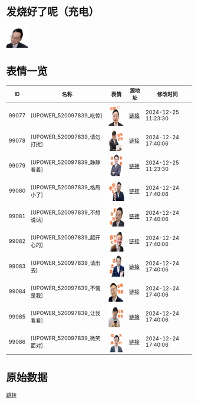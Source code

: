 # 发烧好了呢（充电）

<img src="./cover.png" height="60" alt="cover" />

# 表情一览

|ID|名称|表情|源地址|修改时间|
|----|----|----|----|----|
|99077|[UPOWER_520097839_吃惊]|<img src="./pic/099077_%5BUPOWER_520097839_吃惊%5D.png" height="60" alt="吃惊"/>|[链接](https://i0.hdslb.com/bfs/garb/639aadbd42fdd98e79da44a9cc3e8f1c27dadbd4.png)|2024-12-25 11:23:30|
|99078|[UPOWER_520097839_请勿打扰]|<img src="./pic/099078_%5BUPOWER_520097839_请勿打扰%5D.png" height="60" alt="请勿打扰"/>|[链接](https://i0.hdslb.com/bfs/garb/625d9756bc33bcd485fe722bf8c8e2f1b21d2d77.png)|2024-12-24 17:40:06|
|99079|[UPOWER_520097839_静静看着]|<img src="./pic/099079_%5BUPOWER_520097839_静静看着%5D.png" height="60" alt="静静看着"/>|[链接](https://i0.hdslb.com/bfs/garb/ee340108ea581e1caaaad570ebf1d3343c4130b0.png)|2024-12-25 11:23:30|
|99080|[UPOWER_520097839_格局小了]|<img src="./pic/099080_%5BUPOWER_520097839_格局小了%5D.png" height="60" alt="格局小了"/>|[链接](https://i0.hdslb.com/bfs/garb/d5a43f27262a5950a75ba94260ab3442cc868c04.png)|2024-12-24 17:40:06|
|99081|[UPOWER_520097839_不想说话]|<img src="./pic/099081_%5BUPOWER_520097839_不想说话%5D.png" height="60" alt="不想说话"/>|[链接](https://i0.hdslb.com/bfs/garb/b471101554610f376a4dfea103d818abfd831005.png)|2024-12-24 17:40:06|
|99082|[UPOWER_520097839_超开心的]|<img src="./pic/099082_%5BUPOWER_520097839_超开心的%5D.png" height="60" alt="超开心的"/>|[链接](https://i0.hdslb.com/bfs/garb/2d5add9d0eeea378f1253ac136dce2e2cf50a463.png)|2024-12-24 17:40:06|
|99083|[UPOWER_520097839_请出去]|<img src="./pic/099083_%5BUPOWER_520097839_请出去%5D.png" height="60" alt="请出去"/>|[链接](https://i0.hdslb.com/bfs/garb/bbfed1ab8a9d6af3ae310a736d641c9166c6021e.png)|2024-12-24 17:40:06|
|99084|[UPOWER_520097839_不愧是我]|<img src="./pic/099084_%5BUPOWER_520097839_不愧是我%5D.png" height="60" alt="不愧是我"/>|[链接](https://i0.hdslb.com/bfs/garb/c8543e3841664d348b607777ab98f20848bb465c.png)|2024-12-24 17:40:06|
|99085|[UPOWER_520097839_让我看看]|<img src="./pic/099085_%5BUPOWER_520097839_让我看看%5D.png" height="60" alt="让我看看"/>|[链接](https://i0.hdslb.com/bfs/garb/1da0c568c7a683a3329ac04997dc3bf2563e5d24.png)|2024-12-24 17:40:06|
|99086|[UPOWER_520097839_微笑面对]|<img src="./pic/099086_%5BUPOWER_520097839_微笑面对%5D.png" height="60" alt="微笑面对"/>|[链接](https://i0.hdslb.com/bfs/garb/7ce11e617805859f652513d910d24b713b89242f.png)|2024-12-24 17:40:06|

# 原始数据

[跳转](./raw.json)

